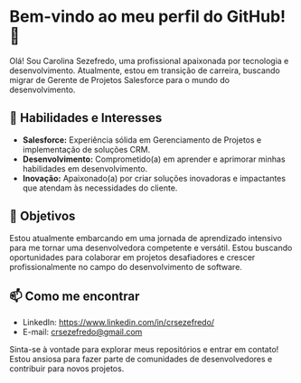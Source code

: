 # Bem-vindo ao meu perfil do GitHub! 👋

Olá! Sou Carolina Sezefredo, uma profissional apaixonada por tecnologia e desenvolvimento. Atualmente, estou em transição de carreira, buscando migrar de Gerente de Projetos Salesforce para o mundo do desenvolvimento.

## 🔧 Habilidades e Interesses

- **Salesforce:** Experiência sólida em Gerenciamento de Projetos e implementação de soluções CRM.
- **Desenvolvimento:** Comprometido(a) em aprender e aprimorar minhas habilidades em desenvolvimento.
- **Inovação:** Apaixonado(a) por criar soluções inovadoras e impactantes que atendam às necessidades do cliente.

## 🌱 Objetivos

Estou atualmente embarcando em uma jornada de aprendizado intensivo para me tornar uma desenvolvedora competente e versátil. Estou buscando oportunidades para colaborar em projetos desafiadores e crescer profissionalmente no campo do desenvolvimento de software.

## 📫 Como me encontrar

- LinkedIn: https://www.linkedin.com/in/crsezefredo/
- E-mail: crsezefredo@gmail.com

Sinta-se à vontade para explorar meus repositórios e entrar em contato! Estou ansiosa para fazer parte de comunidades de desenvolvedores e contribuir para novos projetos.
